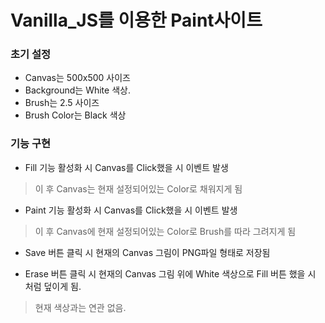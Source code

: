 # Vanilla_JS를 이용한 Paint사이트

### 초기 설정
* Canvas는 500x500 사이즈
* Background는 White 색상.
* Brush는 2.5 사이즈
* Brush Color는 Black 색상

### 기능 구현
* Fill 기능 활성화 시 Canvas를 Click했을 시 이벤트 발생
> 이 후 Canvas는 현재 설정되어있는 Color로 채워지게 됨
 
* Paint 기능 활성화 시 Canvas를 Click했을 시 이벤트 발생
> 이 후 Canvas에 현재 설정되어있는 Color로 Brush를 따라 그려지게 됨

* Save 버튼 클릭 시 현재의 Canvas 그림이 PNG파일 형태로 저장됨

* Erase 버튼 클릭 시 현재의 Canvas 그림 위에 White 색상으로 Fill 버튼 했을 시 처럼 덮이게 됨.
> 현재 색상과는 연관 없음.